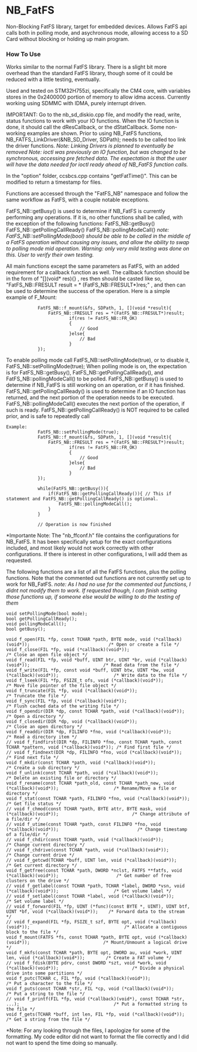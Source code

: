 # NB_FatFS
Non-Blocking FatFS library, target for embedded devices. Allows FatFS api calls both in polling mode, and asychronous mode, allowing access to a SD Card without blocking or holding up main program.


### How To Use
Works similar to the normal FatFS library. There is a slight bit more overhead than the standard FatFS library, though some of it could be reduced with a little testing, eventually. 

Used and tested on STM32H755zi, specifically the CM4 core, with variables stores in the 0x2400000 portion of memory to allow idma access. Currently working using SDMMC with IDMA, purely interrupt driven. 

IMPORTANT: Go to the nb_sd_diskio.cpp file, and modify the read, write, status functions to work with your IO functions. When the IO function is done, it should call the dResCallback, or the dStatCallback. Some non-working examples are shown. Prior to using NB_FatFS functions, NB_FATFS_LinkDriver(&NB_SD_Driver, SDPath); needs to be called
too link the driver functions. *Note: Linking Drivers is planned to eventually be removed*
*Note: ioctl was previously an IO function, but was changed to be synchronous, accessing pre fetched data. The expectation is that the user will have the data needed for ioctl ready ahead of NB_FatFS function calls.*

In the "option" folder, ccsbcs.cpp contains "getFatTime()". This can be modified to return a timestamp for files. 

Functions are accessed through the "FatFS_NB" namespace and follow the same workflow as FatFS, with a couple notable exceptions.

FatFS_NB::getBusy() is used to determine if NB_FatFS is currently performing any operations. If it is, no other functions shall be called, with the exception of the following functions:
    FatFS_NB::getBusy()
    FatFS_NB::getPollingCallReady()
    FatFS_NB::pollingModeCall()
*note: FatFS_NB::setPollingMode(bool) should be able to be called in the middle of a FatFS operation without causing any issues, and allow the ability to swap to polling mode mid operation. Warning: only very mild testing was done on this. User to verify their own testing.*

All main functions except the same parameters as FatFS, with an added requirement for a callback function as well. The callback function should be in the form of "[](void* res){} ,
res then should be casted like so, "FatFS_NB::FRESULT result = * (FatFS_NB::FRESULT*)res;" , and then can be used to determine the success of the operation. 
Here is a simple example of F_Mount:

                FatFS_NB::f_mount(&fs, SDPath, 1, [](void *result){
                    FatFS_NB::FRESULT res = *(FatFS_NB::FRESULT*)result;
                            if(res != FatFS_NB::FR_OK)
                            {
                                // Good
                            }else{
                                // Bad
                            }
                });

To enable polling mode call FatFS_NB::setPollingMode(true), or to disable it, FatFS_NB::setPollingMode(true);
    When polling mode is on, the expectation is for FatFS_NB::getBusy(), FatFS_NB::getPollingCallReady(), and FatFS_NB::pollingModeCall() to be polled.
    FatFS_NB::getBusy() is used to determine if NB_FatFS is still working on an operation, or if it has finished. 
    FatFS_NB::getPollingCallReady() is used to determine if an IO function has returned, and the next portion of the operation needs to be executed.
    FatFS_NB::pollingModeCall() executes the next portion of the operation, if such is ready. FatFS_NB::getPollingCallReady() is NOT required to be called prior, and is safe to repeatedly call

    Example: 
                FatFS_NB::setPollingMode(true);
                FatFS_NB::f_mount(&fs, SDPath, 1, [](void *result){
                    FatFS_NB::FRESULT res = *(FatFS_NB::FRESULT*)result;
                            if(res != FatFS_NB::FR_OK)
                            {
                                // Good
                            }else{
                                // Bad
                            }
                });

                while(FatFS_NB::getBusy()){
                    if(FatFS_NB::getPollingCallReady()){ // This if statement and FatFS_NB::getPollingCallReady() is optional.
                        FatFS_NB::pollingModeCall();
                    }
                }

                // Operation is now finished

*Importante Note: The "nb_ffconf.h" file contains the configurations for NB_FatFS. It has been specifically setup for the exact configurations included, and most likely would not work correctly with other configurations. If there is interest in other configurations, I will add them as requested. 

The following functions are a list of all the FatFS functions, plus the polling functions. Note that the commented out functions are not currently set up to work for NB_FatFS.
*note: As I had no use for the commented out functions, I didnt not modify them to work. If requested though, I can finish setting those functions up, if someone else would be willing to do the testing of them*

	void setPollingMode(bool mode);
	bool getPollingCallReady();
	void pollingModeCall();
	bool getBusy();

    void f_open(FIL *fp, const TCHAR *path, BYTE mode, void (*callback)(void*));							  /* Open or create a file */
	void f_close(FIL *fp, void (*callback)(void*));															  /* Close an open file object */
	void f_read(FIL *fp, void *buff, UINT btr, UINT *br, void (*callback)(void*));							  /* Read data from the file */
	void f_write(FIL *fp, const void *buff, UINT btw, UINT *bw, void (*callback)(void*));					  /* Write data to the file */
	void f_lseek(FIL *fp, FSIZE_t ofs, void (*callback)(void*));											  /* Move file pointer of the file object */
	void f_truncate(FIL *fp, void (*callback)(void*));														  /* Truncate the file */
	void f_sync(FIL *fp, void (*callback)(void*));															  /* Flush cached data of the writing file */
	void f_opendir(DIR *dp, const TCHAR *path, void (*callback)(void*));									  /* Open a directory */
	void f_closedir(DIR *dp, void (*callback)(void*));														  /* Close an open directory */
	void f_readdir(DIR *dp, FILINFO *fno, void (*callback)(void*));											  /* Read a directory item */
	// void f_findfirst(DIR *dp, FILINFO *fno, const TCHAR *path, const TCHAR *pattern, void (*callback)(void*)); /* Find first file */
	// void f_findnext(DIR *dp, FILINFO *fno, void (*callback)(void*));										  /* Find next file */
	void f_mkdir(const TCHAR *path, void (*callback)(void*));												  /* Create a sub directory */
	void f_unlink(const TCHAR *path, void (*callback)(void*));												  /* Delete an existing file or directory */
	void f_rename(const TCHAR *path_old, const TCHAR *path_new, void (*callback)(void*));					  /* Rename/Move a file or directory */
	void f_stat(const TCHAR *path, FILINFO *fno, void (*callback)(void*));									  /* Get file status */
	// void f_chmod(const TCHAR *path, BYTE attr, BYTE mask, void (*callback)(void*));							  /* Change attribute of a file/dir */
	// void f_utime(const TCHAR *path, const FILINFO *fno, void (*callback)(void*));							  /* Change timestamp of a file/dir */
	// void f_chdir(const TCHAR *path, void (*callback)(void*));												  /* Change current directory */
	// void f_chdrive(const TCHAR *path, void (*callback)(void*));												  /* Change current drive */
	// void f_getcwd(TCHAR *buff, UINT len, void (*callback)(void*));											  /* Get current directory */
	void f_getfree(const TCHAR *path, DWORD *nclst, FATFS **fatfs, void (*callback)(void*));					  /* Get number of free clusters on the drive */
	// void f_getlabel(const TCHAR *path, TCHAR *label, DWORD *vsn, void (*callback)(void*));					  /* Get volume label */
	// void f_setlabel(const TCHAR *label, void (*callback)(void*));											  /* Set volume label */
	// void f_forward(FIL *fp, UINT (*func)(const BYTE *, UINT), UINT btf, UINT *bf, void (*callback)(void*));	  /* Forward data to the stream */
	// void f_expand(FIL *fp, FSIZE_t szf, BYTE opt, void (*callback)(void*));									  /* Allocate a contiguous block to the file */
	void f_mount(FATFS *fs, const TCHAR *path, BYTE opt, void (*callback)(void*));		  					  /* Mount/Unmount a logical drive */
	void f_mkfs(const TCHAR *path, BYTE opt, DWORD au, void *work, UINT len, void (*callback)(void*));		  /* Create a FAT volume */
	// void f_fdisk(BYTE pdrv, const DWORD *szt, void *work, void (*callback)(void*));							  /* Divide a physical drive into some partitions */
	void f_putc(TCHAR c, FIL *fp, void (*callback)(void*));													  /* Put a character to the file */
	void f_puts(const TCHAR *str, FIL *cp, void (*callback)(void*));										  /* Put a string to the file */
	// void f_printf(FIL *fp, void (*callback)(void*), const TCHAR *str, ...);									  /* Put a formatted string to the file */
	void f_gets(TCHAR *buff, int len, FIL *fp, void (*callback)(void*));									  /* Get a string from the file */



*Note: For any looking through the files, I apologize for some of the formatting. My code editor did not want to format the file correctly and I did not want to spend the time doing so manually. 
